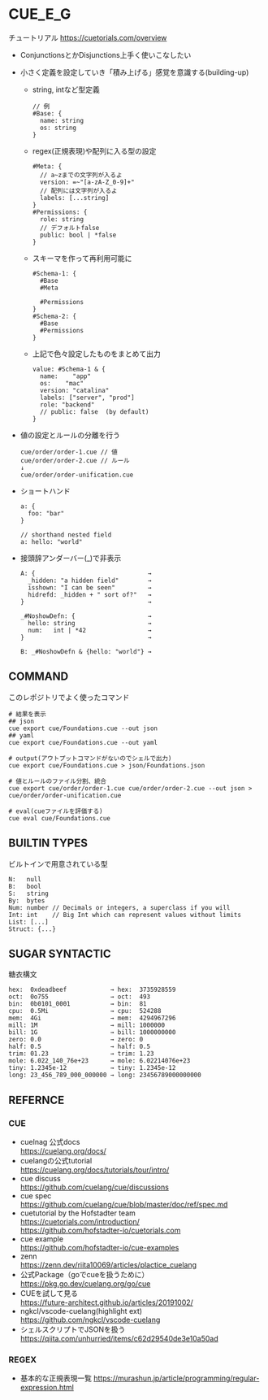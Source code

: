 # CUE_E_G

チュートリアル
https://cuetorials.com/overview

- ConjunctionsとかDisjunctions上手く使いこなしたい
- 小さく定義を設定していき「積み上げる」感覚を意識する(building-up)
  - string, intなど型定義
    ```
    // 例
    #Base: {
      name: string
      os: string
    }
    ```

  - regex(正規表現)や配列に入る型の設定
    ```
    #Meta: {
      // a~zまでの文字列が入るよ
      version: =~"[a-zA-Z_0-9]+"
      // 配列には文字列が入るよ
      labels: [...string]
    }
    #Permissions: {
      role: string
      // デフォルトfalse
      public: bool | *false
    }
    ```

  - スキーマを作って再利用可能に
    ```
    #Schema-1: {
      #Base
      #Meta

      #Permissions
    }
    #Schema-2: {
      #Base
      #Permissions
    }
    ```

  - 上記で色々設定したものをまとめて出力
    ```
    value: #Schema-1 & {
      name:    "app"
      os:    "mac"
      version: "catalina"
      labels: ["server", "prod"]
      role: "backend"
      // public: false  (by default)
    }
    ```
- 値の設定とルールの分離を行う
  ```
  cue/order/order-1.cue // 値
  cue/order/order-2.cue // ルール
  ↓
  cue/order/order-unification.cue
  ```

- ショートハンド
  ```
  a: {
    foo: "bar"
  }

  // shorthand nested field
  a: hello: "world"
  ```

- 接頭辞アンダーバー(_)で非表示
  ```
  A: {                               →
    _hidden: "a hidden field"        →
    isshown: "I can be seen"         →
    hidrefd: _hidden + " sort of?"   →
  }                                  →

  _#NoshowDefn: {                    →
    hello: string                    →
    num:   int | *42                 →
  }                                  →

  B: _#NoshowDefn & {hello: "world"} →
  ```

## COMMAND
このレポジトリでよく使ったコマンド
```
# 結果を表示
## json
cue export cue/Foundations.cue --out json
## yaml
cue export cue/Foundations.cue --out yaml

# output(アウトプットコマンドがないのでシェルで出力)
cue export cue/Foundations.cue > json/Foundations.json

# 値とルールのファイル分割、統合
cue export cue/order/order-1.cue cue/order/order-2.cue --out json > cue/order/order-unification.cue

# eval(cueファイルを評価する)
cue eval cue/Foundations.cue
```

## BUILTIN TYPES
ビルトインで用意されている型
```
N:   null
B:   bool
S:   string
By:  bytes
Num: number // Decimals or integers, a superclass if you will
Int: int    // Big Int which can represent values without limits
List: [...]
Struct: {...}
```

## SUGAR SYNTACTIC
糖衣構文
```
hex:  0xdeadbeef            → hex:  3735928559
oct:  0o755                 → oct:  493
bin:  0b0101_0001           → bin:  81
cpu:  0.5Mi                 → cpu:  524288
mem:  4Gi                   → mem:  4294967296
mill: 1M                    → mill: 1000000
bill: 1G                    → bill: 1000000000
zero: 0.0                   → zero: 0
half: 0.5                   → half: 0.5
trim: 01.23                 → trim: 1.23
mole: 6.022_140_76e+23      → mole: 6.02214076e+23
tiny: 1.2345e-12            → tiny: 1.2345e-12
long: 23_456_789_000_000000 → long: 23456789000000000
```

## REFERNCE

### CUE
- cuelnag 公式docs  
https://cuelang.org/docs/
- cuelangの公式tutorial  
https://cuelang.org/docs/tutorials/tour/intro/
- cue discuss  
https://github.com/cuelang/cue/discussions
- cue spec  
https://github.com/cuelang/cue/blob/master/doc/ref/spec.md
- cuetutorial by the Hofstadter team  
https://cuetorials.com/introduction/  
https://github.com/hofstadter-io/cuetorials.com
- cue example  
https://github.com/hofstadter-io/cue-examples
- zenn  
https://zenn.dev/riita10069/articles/plactice_cuelang
- 公式Package（goでcueを扱うために）  
https://pkg.go.dev/cuelang.org/go/cue
- CUEを試して見る  
https://future-architect.github.io/articles/20191002/
- ngkcl/vscode-cuelang(highlight ext)  
https://github.com/ngkcl/vscode-cuelang
- シェルスクリプトでJSONを扱う  
https://qiita.com/unhurried/items/c62d29540de3e10a50ad


### REGEX
- 基本的な正規表現一覧
https://murashun.jp/article/programming/regular-expression.html
